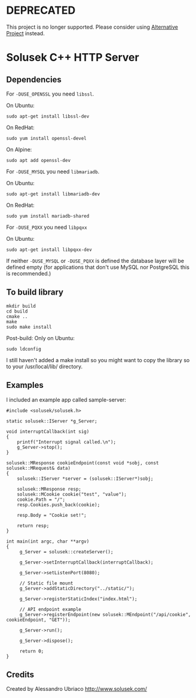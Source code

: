 # DEPRECATED

This project is no longer supported. Please consider using [Alternative Project](link-to-alternative) instead.

# Solusek C++ HTTP Server

## Dependencies

For `-DUSE_OPENSSL` you need `libssl`.

On Ubuntu:
```
sudo apt-get install libssl-dev
```

On RedHat:
```
sudo yum install openssl-devel
```

On Alpine:
```
sudo apt add openssl-dev
```

For `-DUSE_MYSQL` you need `libmariadb`.

On Ubuntu:
```
sudo apt-get install libmariadb-dev
```

On RedHat:
```
sudo yum install mariadb-shared
```

For `-DUSE_PQXX` you need `libpqxx`

On Ubuntu:
```
sudo apt-get install libpqxx-dev
```

If neither `-DUSE_MYSQL` or `-DUSE_PQXX` is defined the database layer will be defined empty (for applications that don't use MySQL nor PostgreSQL this is recommended.)

## To build library

```
mkdir build
cd build
cmake ..
make
sudo make install
```

Post-build: Only on Ubuntu:
```
sudo ldconfig
```

I still haven't added a make install so you might want to copy the library so to your /usr/local/lib/ directory.

## Examples

I included an example app called sample-server:
```
#include <solusek/solusek.h>

static solusek::IServer *g_Server;

void interruptCallback(int sig)
{
	printf("Interrupt signal called.\n");
	g_Server->stop();
}

solusek::MResponse cookieEndpoint(const void *sobj, const solusek::MRequest& data)
{
    solusek::IServer *server = (solusek::IServer*)sobj;

    solusek::MResponse resp;
    solusek::MCookie cookie("test", "value");
    cookie.Path = "/";
    resp.Cookies.push_back(cookie);

    resp.Body = "Cookie set!";

    return resp;
}

int main(int argc, char **argv)
{
     g_Server = solusek::createServer();

     g_Server->setInterruptCallback(interruptCallback);

     g_Server->setListenPort(8080);

     // Static file mount
     g_Server->addStaticDirectory("../static/");

     g_Server->registerStaticIndex("index.html");

     // API endpoint example
     g_Server->registerEndpoint(new solusek::MEndpoint("/api/cookie", cookieEndpoint, "GET"));

     g_Server->run();

     g_Server->dispose();

     return 0;
}
```

## Credits

Created by Alessandro Ubriaco
http://www.solusek.com/
